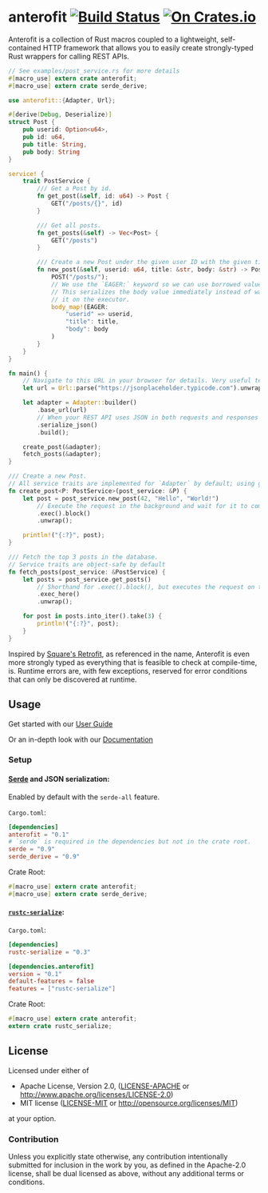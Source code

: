 # anterofit [![Build Status](https://travis-ci.org/abonander/anterofit.svg?branch=master)](https://travis-ci.org/abonander/anterofit) [![On Crates.io](https://img.shields.io/crates/v/anterofit.svg)](https://crates.io/crates/anterofit)

Anterofit is a collection of Rust macros coupled to a lightweight, self-contained HTTP framework that
allows you to easily create strongly-typed Rust wrappers for calling REST APIs.

```rust
// See examples/post_service.rs for more details
#[macro_use] extern crate anterofit;
#[macro_use] extern crate serde_derive;

use anterofit::{Adapter, Url};

#[derive(Debug, Deserialize)]
struct Post {
    pub userid: Option<u64>,
    pub id: u64,
    pub title: String,
    pub body: String
}

service! {
    trait PostService {
        /// Get a Post by id.
        fn get_post(&self, id: u64) -> Post {
            GET("/posts/{}", id)
        }

        /// Get all posts.
        fn get_posts(&self) -> Vec<Post> {
            GET("/posts")
        }

        /// Create a new Post under the given user ID with the given title and body.
        fn new_post(&self, userid: u64, title: &str, body: &str) -> Post {
            POST("/posts/");
            // We use the `EAGER:` keyword so we can use borrowed values in the body.
            // This serializes the body value immediately instead of waiting to serialize
            // it on the executor.
            body_map!(EAGER:
                "userid" => userid,
                "title": title,
                "body": body
            )
        }
    }
}

fn main() {
    // Navigate to this URL in your browser for details. Very useful test API.
    let url = Url::parse("https://jsonplaceholder.typicode.com").unwrap();

    let adapter = Adapter::builder()
        .base_url(url)
        // When your REST API uses JSON in both requests and responses
        .serialize_json()
        .build();

    create_post(&adapter);
    fetch_posts(&adapter);
}

/// Create a new Post.
// All service traits are implemented for `Adapter` by default; using generics like this promotes good namespacing.
fn create_post<P: PostService>(post_service: &P) {
    let post = post_service.new_post(42, "Hello", "World!")
        // Execute the request in the background and wait for it to complete
        .exec().block()
        .unwrap();

    println!("{:?}", post);
}

/// Fetch the top 3 posts in the database.
// Service traits are object-safe by default
fn fetch_posts(post_service: &PostService) {
    let posts = post_service.get_posts()
        // Shorthand for .exec().block(), but executes the request on the current thread.
        .exec_here()
        .unwrap();

    for post in posts.into_iter().take(3) {
        println!("{:?}", post);
    }
}
```

Inspired by [Square's Retrofit](https://sqaure.github.io/retrofit), as referenced in the name, Anterofit is even
more strongly typed as everything that is feasible to check at compile-time, is. Runtime errors are,
with few exceptions, reserved for error conditions that can only be discovered at runtime.

Usage
-----

Get started with our [User Guide](GUIDE.md)

Or an in-depth look with our [Documentation](https://docs.rs/anterofit)

### Setup

#### [Serde](https://crates.io/crates/serde) and JSON serialization:

Enabled by default with the `serde-all` feature.

`Cargo.toml`:
```toml
[dependencies]
anterofit = "0.1"
# `serde` is required in the dependencies but not in the crate root.
serde = "0.9"
serde_derive = "0.9"
```

Crate Root:
```rust
#[macro_use] extern crate anterofit;
#[macro_use] extern crate serde_derive;
```

#### [`rustc-serialize`](https://crates.io/crates/rustc-serialize):

`Cargo.toml`:
```toml
[dependencies]
rustc-serialize = "0.3"

[dependencies.anterofit]
version = "0.1"
default-features = false
features = ["rustc-serialize"]
```

Crate Root:
```rust
#[macro_use] extern crate anterofit;
extern crate rustc_serialize;
```

License
-------

Licensed under either of

 * Apache License, Version 2.0, ([LICENSE-APACHE](LICENSE-APACHE) or http://www.apache.org/licenses/LICENSE-2.0)
 * MIT license ([LICENSE-MIT](LICENSE-MIT) or http://opensource.org/licenses/MIT)

at your option.

### Contribution

Unless you explicitly state otherwise, any contribution intentionally submitted
for inclusion in the work by you, as defined in the Apache-2.0 license, shall be dual licensed as above, without any
additional terms or conditions.
